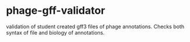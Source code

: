 phage-gff-validator
===================

validation of student created gff3 files of phage annotations.
Checks both syntax of file and biology of annotations.

